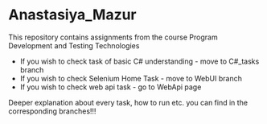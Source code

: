 # Anastasiya_Mazur
This repository contains assignments from the course Program Development and Testing Technologies

* If you wish to check task of basic C# understanding - move to C#_tasks branch
* If you wish to check Selenium Home Task - move to WebUI branch
* If you wish to check web api task - go to WebApi page

Deeper explanation about every task, how to run etc. you can find in the corresponding branches!!!
